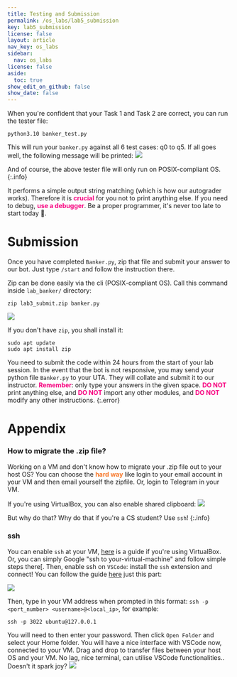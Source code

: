 ```yaml
---
title: Testing and Submission
permalink: /os_labs/lab5_submission
key: lab5_submission
license: false
layout: article
nav_key: os_labs
sidebar:
  nav: os_labs
license: false
aside:
  toc: true
show_edit_on_github: false
show_date: false
---
```


When you're confident that your Task 1 and Task 2 are correct, you can run the tester file:

```
python3.10 banker_test.py
```

This will run your `banker.py` against all 6 test cases: q0 to q5. If all goes well, the following message will be printed:
<img src="/50005/assets/images/lab3/2.png"  class="center_seventy"/>

And of course, the above tester file will only run on POSIX-compliant OS.
{:.info}

It performs a simple output string matching (which is how our autograder works). Therefore it is <span style="color:#f7007f;"><b>crucial</b></span> for you not to print anything else. If you need to debug, <span style="color:#f7007f;"><b>use a debugger</b></span>. Be a proper programmer, it's never too late to start today 🥳.

# Submission

Once you have completed `Banker.py`, zip that file and submit your answer to our bot. Just type `/start` and follow the instruction there.

Zip can be done easily via the cli (POSIX-compliant OS). Call this command inside `lab_banker/` directory:

```
zip lab3_submit.zip banker.py
```

<img src="/50005/assets/images/lab3/3.png"  class="center_seventy"/>

If you don't have `zip`, you shall install it:

```
sudo apt update
sudo apt install zip
```

You need to submit the code within 24 hours from the start of your lab session. In the event that the bot is not responsive, you may send your python file `Banker.py` to your UTA. They will collate and submit it to our instructor. <span style="color:#f7007f;"><b>Remember</b></span>: only type your answers in the given space. <span style="color:#f7007f;"><b>DO NOT</b></span> print anything else, and <span style="color:#f7007f;"><b>DO NOT</b></span> import any other modules, and <span style="color:#f7007f;"><b>DO NOT</b></span> modify any other instructions.
{:.error}

# Appendix

### How to migrate the .zip file?

Working on a VM and don't know how to migrate your .zip file out to your host OS? You can choose the <span style="color:#f77729;"><b>hard way</b></span> like login to your email account in your VM and then email yourself the zipfile. Or, login to Telegram in your VM.

If you're using VirtualBox, you can also enable shared clipboard:
<img src="/50005/assets/images/lab3/5.png"  class="center_seventy"/>

But why do that? Why do that if you're a CS student? Use `ssh`!
{:.info}

### ssh

You can enable `ssh` at your VM, [here](https://dev.to/developertharun/easy-way-to-ssh-into-virtualbox-machine-any-os-just-x-steps-5d9i) is a guide if you're using VirtualBox. Or, you can simply Google "ssh to your-virtual-machine" and follow simple steps there[. Then, enable ssh on `VSCode`: install the `ssh` extension and connect! You can follow the guide [here](https://code.visualstudio.com/docs/remote/ssh-tutorial) just this part:

<img src="/50005/assets/images/lab3/4.png"  class="center_seventy"/>

Then, type in your VM address when prompted in this format: `ssh -p <port_number> <username>@<local_ip>`, for example:

```
ssh -p 3022 ubuntu@127.0.0.1
```

You will need to then enter your password. Then click `Open Folder` and select your Home folder. You will have a nice interface with VSCode now, connected to your VM. Drag and drop to transfer files between your host OS and your VM. No lag, nice terminal, can utilise VSCode functionalities.. Doesn't it spark joy?
<img src="/50005/assets/images/lab3/6.png"  class="center_seventy"/>
